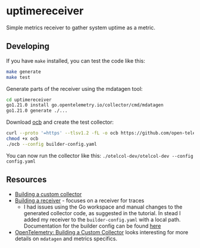 # uptimereceiver

Simple metrics receiver to gather system uptime as a metric.


## Developing

If you have `make` installed, you can test the code like this:

```bash
make generate
make test
```

Generate parts of the receiver using the mdatagen tool:

```bash
cd uptimereceiver
go1.21.0 install go.opentelemetry.io/collector/cmd/mdatagen
go1.21.0 generate ./...
```

Download [ocb](https://opentelemetry.io/docs/collector/custom-collector/) and
create the test collector:

```bash
curl --proto '=https' --tlsv1.2 -fL -o ocb https://github.com/open-telemetry/opentelemetry-collector-releases/releases/download/cmd%2Fbuilder%2Fv0.107.0/ocb_0.107.0_linux_amd64
chmod +x ocb
./ocb --config builder-config.yaml
```

You can now run the collector like this: `./otelcol-dev/otelcol-dev --config
config.yaml`


## Resources

* [Building a custom
  collector](https://opentelemetry.io/docs/collector/custom-collector/)
* [Building a
  receiver](https://opentelemetry.io/docs/collector/building/receiver/) -
  focuses on a receiver for traces
  * I had issues using the Go workspace and manual changes to the generated
    collector code, as suggested in the tutorial. In stead I added my receiver
    to the `builder-config.yaml` with a local path. Documentation for the
    builder config can be found
    [here](https://pkg.go.dev/go.opentelemetry.io/collector/cmd/builder#readme-configuration)
* [OpenTelemetry: Building a Custom
  Collector](https://mmynk.com/tech/opentelemetry.html) looks interesting for
  more details on `mdatagen` and metrics specifics.
